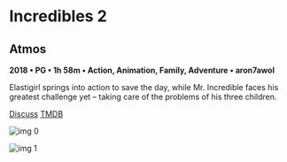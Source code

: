 # Incredibles 2

## Atmos

**2018 • PG • 1h 58m • Action, Animation, Family, Adventure • aron7awol**

Elastigirl springs into action to save the day, while Mr. Incredible faces his greatest challenge yet – taking care of the problems of his three children.

[Discuss](https://www.avsforum.com/threads/bass-eq-for-filtered-movies.2995212/post-57049344)  [TMDB](260513)

![img 0](https://i.imgur.com/mDv9d9K.jpg)

![img 1](https://i.imgur.com/tq85hpt.png)

